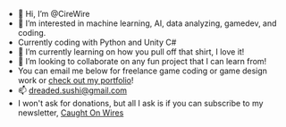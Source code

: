 - 👋 Hi, I’m @CireWire
- 👀 I’m interested in machine learning, AI, data analyzing, gamedev, and coding.
- Currently coding with Python and Unity C#
- 🌱 I’m currently learning on how you pull off that shirt, I love it!
- 💞️ I’m looking to collaborate on any fun project that I can learn from!
- You can email me below for freelance game coding or game design work or [check out my portfolio](https://sites.google.com/view/eric-gutierrez-jr)!
- 📫 dreaded.sushi@gmail.com
- I won't ask for donations, but all I ask is if you can subscribe to my newsletter, [Caught On Wires](https://www.caughtonwires.substack.com)

<!---
CireWire/CireWire is a ✨ special ✨ repository because its `README.md` (this file) appears on your GitHub profile.
You can click the Preview link to take a look at your changes.
--->
